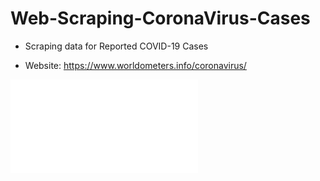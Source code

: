 # Web-Scraping-CoronaVirus-Cases
- Scraping data for Reported COVID-19 Cases 


- Website: https://www.worldometers.info/coronavirus/

![](ss/table.pdf)
